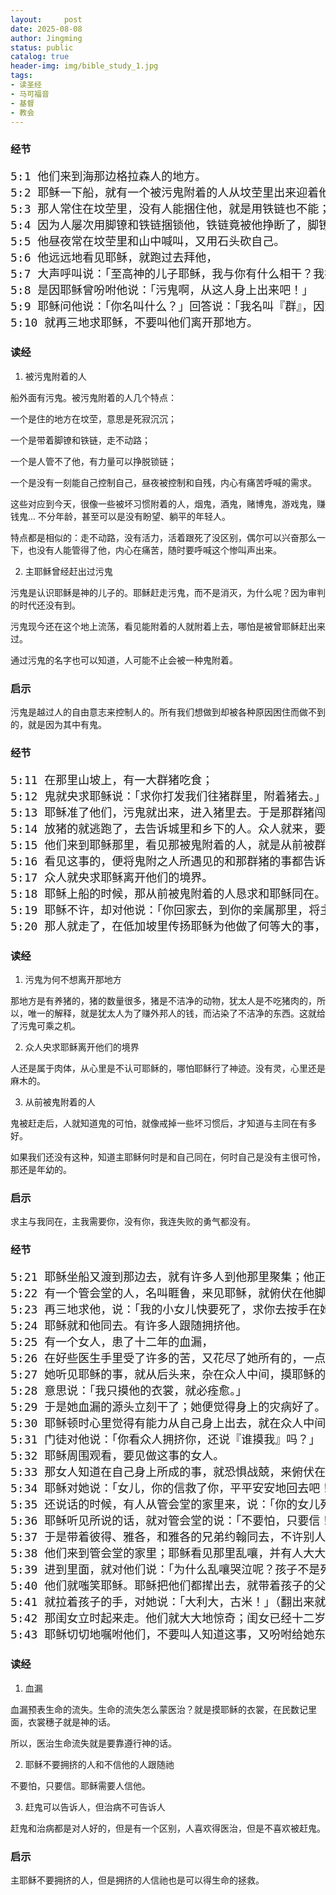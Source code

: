 ```yaml
---
layout:     post
date: 2025-08-08
author: Jingming
status: public
catalog: true
header-img: img/bible_study_1.jpg
tags:
- 读圣经
- 马可福音
- 基督
- 教会
---
```


### 经节
<pre style="font-size: 18px;">
5:1 他们来到海那边格拉森人的地方。
5:2 耶稣一下船，就有一个被污鬼附着的人从坟茔里出来迎着他。
5:3 那人常住在坟茔里，没有人能捆住他，就是用铁链也不能；
5:4 因为人屡次用脚镣和铁链捆锁他，铁链竟被他挣断了，脚镣也被他弄碎了；总没有人能制伏他。
5:5 他昼夜常在坟茔里和山中喊叫，又用石头砍自己。
5:6 他远远地看见耶稣，就跑过去拜他，
5:7 大声呼叫说：「至高神的儿子耶稣，我与你有什么相干？我指着神恳求你，不要叫我受苦！」
5:8 是因耶稣曾吩咐他说：「污鬼啊，从这人身上出来吧！」
5:9 耶稣问他说：「你名叫什么？」回答说：「我名叫『群』，因为我们多的缘故」；
5:10 就再三地求耶稣，不要叫他们离开那地方。
</pre>

### 读经

1. 被污鬼附着的人

船外面有污鬼。被污鬼附着的人几个特点：

一个是住的地方在坟茔，意思是死寂沉沉；

一个是带着脚镣和铁链，走不动路；

一个是人管不了他，有力量可以挣脱锁链；

一个是没有一刻能自己控制自己，昼夜被控制和自残，内心有痛苦呼喊的需求。

这些对应到今天，很像一些被坏习惯附着的人，烟鬼，酒鬼，赌博鬼，游戏鬼，赚钱鬼...
不分年龄，甚至可以是没有盼望、躺平的年轻人。

特点都是相似的：走不动路，没有活力，活着跟死了没区别，偶尔可以兴奋那么一下，也没有人能管得了他，内心在痛苦，随时要呼喊这个惨叫声出来。

2. 主耶稣曾经赶出过污鬼

污鬼是认识耶稣是神的儿子的。耶稣赶走污鬼，而不是消灭，为什么呢？因为审判的时代还没有到。

污鬼现今还在这个地上流荡，看见能附着的人就附着上去，哪怕是被曾耶稣赶出来过。

通过污鬼的名字也可以知道，人可能不止会被一种鬼附着。

### 启示

污鬼是越过人的自由意志来控制人的。所有我们想做到却被各种原因困住而做不到的，就是因为其中有鬼。

### 经节
<pre style="font-size: 18px;">
5:11 在那里山坡上，有一大群猪吃食；
5:12 鬼就央求耶稣说：「求你打发我们往猪群里，附着猪去。」
5:13 耶稣准了他们，污鬼就出来，进入猪里去。于是那群猪闯下山崖，投在海里，淹死了。猪的数目约有二千。
5:14 放猪的就逃跑了，去告诉城里和乡下的人。众人就来，要看是什么事。
5:15 他们来到耶稣那里，看见那被鬼附着的人，就是从前被群鬼所附的，坐着，穿上衣服，心里明白过来，他们就害怕。
5:16 看见这事的，便将鬼附之人所遇见的和那群猪的事都告诉了众人；
5:17 众人就央求耶稣离开他们的境界。
5:18 耶稣上船的时候，那从前被鬼附着的人恳求和耶稣同在。
5:19 耶稣不许，却对他说：「你回家去，到你的亲属那里，将主为你所做的是何等大的事，是怎样怜悯你，都告诉他们。」
5:20 那人就走了，在低加坡里传扬耶稣为他做了何等大的事，众人就都希奇。
</pre>

### 读经

1. 污鬼为何不想离开那地方

那地方是有养猪的，猪的数量很多，猪是不洁净的动物，犹太人是不吃猪肉的，所以，唯一的解释，就是犹太人为了赚外邦人的钱，而沾染了不洁净的东西。这就给了污鬼可乘之机。

2. 众人央求耶稣离开他们的境界

人还是属于肉体，从心里是不认可耶稣的，哪怕耶稣行了神迹。没有灵，心里还是麻木的。

3. 从前被鬼附着的人

鬼被赶走后，人就知道鬼的可怕，就像戒掉一些坏习惯后，才知道与主同在有多好。

如果我们还没有这种，知道主耶稣何时是和自己同在，何时自己是没有主很可怜，那还是年幼的。


### 启示

求主与我同在，主我需要你，没有你，我连失败的勇气都没有。

### 经节
<pre style="font-size: 18px;">
5:21 耶稣坐船又渡到那边去，就有许多人到他那里聚集；他正在海边上。
5:22 有一个管会堂的人，名叫睚鲁，来见耶稣，就俯伏在他脚前，
5:23 再三地求他，说：「我的小女儿快要死了，求你去按手在她身上，使她痊愈，得以活了。」
5:24 耶稣就和他同去。有许多人跟随拥挤他。
5:25 有一个女人，患了十二年的血漏，
5:26 在好些医生手里受了许多的苦，又花尽了她所有的，一点也不见好，病势反倒更重了。
5:27 她听见耶稣的事，就从后头来，杂在众人中间，摸耶稣的衣裳，
5:28 意思说：「我只摸他的衣裳，就必痊愈。」
5:29 于是她血漏的源头立刻干了；她便觉得身上的灾病好了。
5:30 耶稣顿时心里觉得有能力从自己身上出去，就在众人中间转过来，说：「谁摸我的衣裳？」
5:31 门徒对他说：「你看众人拥挤你，还说『谁摸我』吗？」
5:32 耶稣周围观看，要见做这事的女人。
5:33 那女人知道在自己身上所成的事，就恐惧战兢，来俯伏在耶稣跟前，将实情全告诉他。
5:34 耶稣对她说：「女儿，你的信救了你，平平安安地回去吧！你的灾病痊愈了。」
5:35 还说话的时候，有人从管会堂的家里来，说：「你的女儿死了，何必还劳动先生呢？」
5:36 耶稣听见所说的话，就对管会堂的说：「不要怕，只要信！」
5:37 于是带着彼得、雅各，和雅各的兄弟约翰同去，不许别人跟随他。
5:38 他们来到管会堂的家里；耶稣看见那里乱嚷，并有人大大地哭泣哀号，
5:39 进到里面，就对他们说：「为什么乱嚷哭泣呢？孩子不是死了，是睡着了。」
5:40 他们就嗤笑耶稣。耶稣把他们都撵出去，就带着孩子的父母和跟随的人进了孩子所在的地方，
5:41 就拉着孩子的手，对她说：「大利大，古米！」（翻出来就是说：「闺女，我吩咐你起来！」）
5:42 那闺女立时起来走。他们就大大地惊奇；闺女已经十二岁了。
5:43 耶稣切切地嘱咐他们，不要叫人知道这事，又吩咐给她东西吃。
</pre>

### 读经

1. 血漏

血漏预表生命的流失。生命的流失怎么蒙医治？就是摸耶稣的衣裳，在民数记里面，衣裳穗子就是神的话。

所以，医治生命流失就是要靠遵行神的话。

2. 耶稣不要拥挤的人和不信他的人跟随祂

不要怕，只要信。耶稣需要人信他。

3. 赶鬼可以告诉人，但治病不可告诉人

赶鬼和治病都是对人好的，但是有一个区别，人喜欢得医治，但是不喜欢被赶鬼。

### 启示

主耶稣不要拥挤的人，但是拥挤的人信祂也是可以得生命的拯救。

